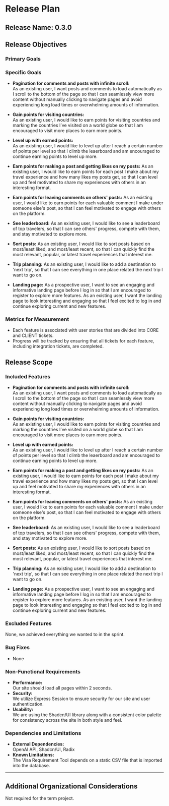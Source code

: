 # Release Plan

## Release Name: 0.3.0

## Release Objectives

### Primary Goals

### Specific Goals

- **Pagination for comments and posts with infinite scroll:**  
  As an existing user, I want posts and comments to load automatically as I scroll to the bottom of the page so that I can seamlessly view more content without manually clicking to navigate pages and avoid experiencing long load times or overwhelming amounts of information.

- **Gain points for visiting countries:**  
  As an existing user, I would like to earn points for visiting countries and marking the countries I’ve visited on a world globe so that I am encouraged to visit more places to earn more points.

- **Level up with earned points:**  
  As an existing user, I would like to level up after I reach a certain number of points per level so that I climb the leaerboard and am encouraged to continue earning points to level up more.

- **Earn points for making a post and getting likes on my posts:** 
  Аs an existing user, I would like to earn points for each post I make about my travel experience and how many likes my posts get, so that I can level up and feel motivated to share my experiences with others in an interesting format.

- **Earn points for leaving comments on others' posts:** 
  Аs an existing user, I would like to earn points for each valuable comment I make under someone else's post, so that I can feel motivated to engage with others on the platform.

- **See leaderboard:**
  Аs an existing user, I would like to see a leaderboard of top travelers, so that I can see others' progress, compete with them, and stay motivated to explore more.

- **Sort posts:**
  Аs an existing user, I would like to sort posts based on most/least liked, and most/least recent, so that I can quickly find the most relevant, popular, or latest travel experiences that interest me.

- **Trip planning:**
  Аs an existing user, I would like to add a destination to 'next trip', so that I can see everything in one place related the next trip I want to go on.

- **Landing page:**
  As a prospective user, I want to see an engaging and informative landing page before I log in so that I am encouraged to register to explore more features.
  As an existing user, I want the landing page to look interesting and engaging so that I feel excited to log in and continue exploring current and new features. 

### Metrics for Measurement

- Each feature is associated with user stories that are divided into CORE and CLIENT tickets.
- Progress will be tracked by ensuring that all tickets for each feature, including integration tickets, are completed.

## Release Scope

### Included Features
- **Pagination for comments and posts with infinite scroll:**  
  As an existing user, I want posts and comments to load automatically as I scroll to the bottom of the page so that I can seamlessly view more content without manually clicking to navigate pages and avoid experiencing long load times or overwhelming amounts of information.

- **Gain points for visiting countries:**  
  As an existing user, I would like to earn points for visiting countries and marking the countries I’ve visited on a world globe so that I am encouraged to visit more places to earn more points.

- **Level up with earned points:**  
  As an existing user, I would like to level up after I reach a certain number of points per level so that I climb the leaerboard and am encouraged to continue earning points to level up more.

- **Earn points for making a post and getting likes on my posts:** 
  Аs an existing user, I would like to earn points for each post I make about my travel experience and how many likes my posts get, so that I can level up and feel motivated to share my experiences with others in an interesting format.

- **Earn points for leaving comments on others' posts:** 
  Аs an existing user, I would like to earn points for each valuable comment I make under someone else's post, so that I can feel motivated to engage with others on the platform.

- **See leaderboard:**
  Аs an existing user, I would like to see a leaderboard of top travelers, so that I can see others' progress, compete with them, and stay motivated to explore more.

- **Sort posts:**
  Аs an existing user, I would like to sort posts based on most/least liked, and most/least recent, so that I can quickly find the most relevant, popular, or latest travel experiences that interest me.

- **Trip planning:**
  Аs an existing user, I would like to add a destination to 'next trip', so that I can see everything in one place related the next trip I want to go on.

- **Landing page:**
  As a prospective user, I want to see an engaging and informative landing page before I log in so that I am encouraged to register to explore more features.
  As an existing user, I want the landing page to look interesting and engaging so that I feel excited to log in and continue exploring current and new features. 

### Excluded Features

None, we achieved everything we wanted to in the sprint.

### Bug Fixes

- None

### Non-Functional Requirements

- **Performance:**  
  Our site should load all pages within 2 seconds.
- **Security:**  
  We utilize Express Session to ensure security for our site and user authentication.
- **Usability:**  
  We are using the Shadcn/UI library along with a consistent color palette for consistency across the site in both style and feel.

### Dependencies and Limitations

- **External Dependencies:**  
  OpenAI API, Shadcn/UI, Radix
- **Known Limitations:**  
  The Visa Requirement Tool depends on a static CSV file that is imported into the database.

---

## Additional Organizational Considerations
  Not required for the term project.